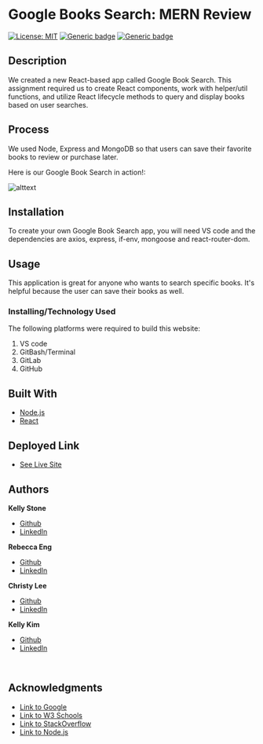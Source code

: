 # Google Books Search: MERN Review
[![License: MIT](https://img.shields.io/badge/License-MIT-green.svg)](https://opensource.org/licenses/MIT)
[![Generic badge](https://img.shields.io/badge/Hard_Dependancy-express-red.svg)](https://shields.io/)
[![Generic badge](https://img.shields.io/badge/Hard_Dependancy-node_fetch-red.svg)](https://shields.io/)

 ## Description 
We created a new React-based app called Google Book Search. This assignment required us to create React components, work with helper/util functions, and utilize React lifecycle methods to query and display books based on user searches. 

## Process
We used Node, Express and MongoDB so that users can save their favorite books to review or purchase later.

Here is our Google Book Search in action!:

![alttext]()

 ## Installation
 To create your own Google Book Search app, you will need VS code and the dependencies are axios, express, if-env, mongoose and react-router-dom.
 
 ## Usage 
This application is great for anyone who wants to search specific books. It's helpful because the user can save their books as well. 

### Installing/Technology Used

The following platforms were required to build this website:

1) VS code
2) GitBash/Terminal
3) GitLab
4) GitHub

## Built With

* [Node.js](https://nodejs.dev/learnthe-package-json-guide)
* [React](https://reactjs.org/)


## Deployed Link

* [See Live Site]()

## Authors

**Kelly Stone** 

- [Github](https://github.com/kellystone4)
- [LinkedIn](https://www.linkedin.com/in/kelly-a-stone/)

**Rebecca Eng** 

- [Github](https://github.com/engrebecca)
- [LinkedIn](https://www.linkedin.com/in/engrebecca/)

**Christy Lee** 

- [Github](https://github.com/christyglee)
- [LinkedIn](https://www.linkedin.com/in/christy-lee/)

**Kelly Kim** 

- [Github](https://github.com/kellykim831)
- [LinkedIn](https://www.linkedin.com/in/realtorkellykim/)
<br> 

## Acknowledgments

* [Link to Google](https://www.google.com)
* [Link to W3 Schools](https://www.w3schools.com)
* [Link to StackOverflow](https://www.stackoverflow.com)
* [Link to Node.js](https://nodejs.org/en/)













